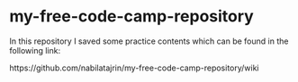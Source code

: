 # my-free-code-camp-repository

<p>In this repository I saved some practice contents which can be found in the following link:</p>
<p>https://github.com/nabilatajrin/my-free-code-camp-repository/wiki</p>
